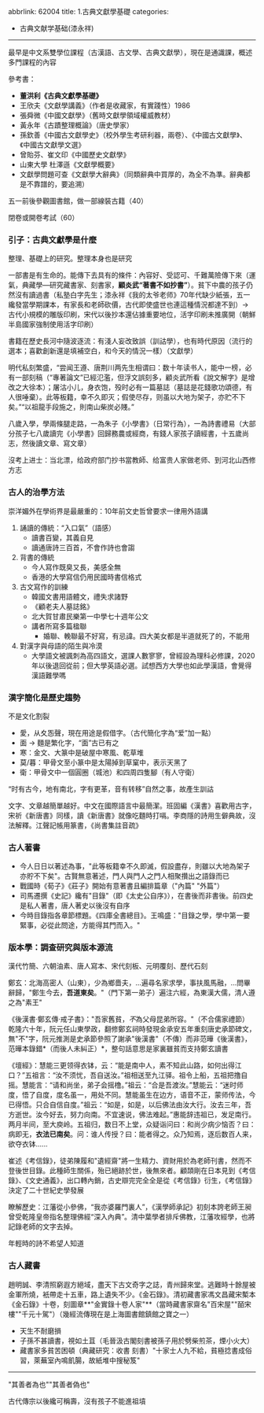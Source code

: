 abbrlink: 62004
title: 1.古典文獻學基礎
categories:
  - 古典文献学基础(漆永祥)
---
最早是中文系雙學位課程（古漢語、古文學、古典文獻學），現在是通識課，概述多門課程的內容

參考書：

- **董洪利《古典文獻學基礎》**
- 王欣夫《文獻學講義》（作者是收藏家，有實踐性）1986
- 張舜微《中國文獻學》（舊時文獻學領域權威教材）
- 黃永年《古蹟整理概論》（唐史學家）
- 孫欽善《中國古文獻學史》（校外學生考研利器，兩卷）、《中國古文獻學》、《中國古文獻學文選》
- 曾貽芬、崔文印《中國歷史文獻學》
- 山東大學 杜澤遜《文獻學概要》
- 文獻學問題可查《文獻學大辭典》（同類辭典中買厚的，為全不為準。辭典都是不靠譜的，要追溯）

五一前後參觀圖書館，做一部線裝古籍（40）

閉卷或開卷考試（60）

### 引子：古典文獻學是什麼

整理、基礎上的研究。整理本身也是研究

一部書是有生命的。能傳下去具有的條件：內容好、受認可、千難萬險傳下來（運氣，典藏學—研究藏書家、刻書家，**顧炎武“著書不如抄書”**）。貧下中農的孩子仍然沒有讀過書（私塾白字先生；漆永祥《我的太爷老师》70年代缺少紙張，五一纔發當學期課本，有家長和老師砍價，古代即使盛世也連這種情況都達不到）-> 古代小規模的雕版印刷，宋代以後抄本還佔據重要地位，活字印刷未推廣開（朝鮮半島國家強制使用活字印刷）

書籍在歷史長河中隨波逐流：有淺人妄改致誤（訓詁學），也有時代原因（流行的選本；喜歡創新還是填補空白，和今天的情況一樣）（文獻學）

明代私刻繁盛，“尝闻王遵、唐荆川两先生相谓曰：数十年读书人，能中一榜，必有一部刻稿（“專著論文”已經氾濫，但浮文誤刻多，顧炎武所看《說文解字》是增改之大徐本）；屠沽小儿，身衣饱，殁时必有一篇墓誌（墓誌是花錢歌功頌德，有人很唾棄）。此等板籍，幸不久即灭；假使尽存，则虽以大地为架子，亦贮不下矣。”“以祖龍手段施之，則南山柴炭必賤。”

八歲入學，學兩條腿走路，一為朱子《小學書》（日常行為），一為詩書禮易（大部分孩子七八歲讀完《小學書》回歸務農或經商，有錢人家孩子讀經書，十五歲尚志，然後讀文章、寫文章）

沒考上进士：当北漂，给政府部门抄书當教師、给富贵人家做老师、到河北山西修方志

### 古人的治學方法

崇洋媚外在學術界是最嚴重的：10年前文史哲曾要求一律用外語講

1. 誦讀的傳統：“入口氣”（語感）
	- 讀書百變，其義自見
	- 讀通唐詩三百首，不會作詩也會謅
1. 背書的傳統
	- 今人寫作既臭又長，美感全無
	- 香港的大學寫信仍用民國時書信格式
1. 古文寫作的訓練
	- 韓國文書用語體文，禮失求諸野
	- 《顧老夫人墓誌銘》
	- 北大賀甘肅民樂第一中學七十週年公文
	- 講者所寫多篇楹聯
		- 婚聯、輓聯最不好寫，有忌諱。四大美女都是半道就死了的，不能用
1. 對漢字與母語的陌生與冷漠
	- 大學語文被諷刺為高四語文，選課人數寥寥，曾經設為理科必修課，2020年以後退回從前；但大學英語必選。試想西方大學也如此學漢語，會覺得漢語難學嗎

### 漢字簡化是歷史趨勢

不是文化割裂

- 愛，从夊㤅聲，現在用途是假借字。（古代簡化字為“爱”加一點）
- 面 → 麵是繁化字，“面”古已有之
- 寒：金文、大篆中是破屋中寒風、乾草堆
- 莫/暮：甲骨文至小篆中是太陽掉到草窠中，表示天黑了
- 衛：甲骨文中一個圓圈（城池）和四周四隻腳（有人守衛）

“时有古今，地有南北，字有更革，音有转移”自然之事，故產生訓詁

文字、文章越簡單越好。中文在國際語言中最簡潔。班固編《漢書》喜歡用古字，宋祈《新唐書》同樣，讀《新唐書》就像吃麵時打嗝。李商隱的詩用生僻典故，沒法解釋。江聲記帳用篆書，《尚書集註音疏》

### 古人著書

- 今人日日以著述為事，"此等板籍幸不久即滅，假設盡存，則雖以大地為架子亦貯不下矣"。古賢無意著述，門人與門人之門人相聚攢出之語錄而已
- 戰國時《荀子》《莊子》開始有意著書且編排篇章（"內篇" "外篇"）
- 司馬遷撰《史記》纔有"目錄"（即《太史公自序》），在書後而非書後。前四史是私人著書，唐人著史以後沒有自序
- 今時目錄指各章節標題。《四庫全書總目》。王鳴盛："目錄之學，學中第一要緊事，必從此問途，方能得其門而入。"

### 版本學：調查研究與版本源流

漢代竹簡、六朝油素、唐人寫本、宋代刻板、元明覆刻、歷代石刻

鄭玄：北海高密人（山東），少為鄉嗇夫，...遍尋名家求學，事扶風馬融，...問畢辭歸，"鄭生今去，**吾道東矣**。"（門下第一弟子）遍注六經，為東漢大儒，清人遵之為"素王"

《後漢書·鄭玄傳·戒子書》："吾家舊貧，*不*為父母昆弟所容。"（不合儒家禮節）乾隆六十年，阮元任山東學政，翻修鄭玄祠時發現金承安五年重刻唐史承節碑文，無"不"字，阮元推測是史承節參照了謝承"後漢書"（不傳）而非范曄《後漢書》，范曄本錄錯*（而後人未糾正）*，整句話意思是家裏雖貧而支持鄭玄讀書

《壇經》：慧能三更领得衣钵，云：“能是南中人，素不知此山路，如何出得江口？”五祖言：“汝不须忧，吾自送汝。”祖相送至九江驿。祖令上船，五祖把撸自摇。慧能言：“请和尚坐，弟子会摇橹。”祖云：“合是吾渡汝。”慧能云：“迷时师度，悟了自度，度名虽一，用处不同。慧能虽生在边方，语音不正，蒙师传法，今已得悟。只合自信自度。”祖云：“如是，如是，以后佛法由汝大行。汝去三年，吾方逝世。汝今好去，努力向南。不宜速说，佛法难起。”惠能辞违祖已，发足南行。两月半间，至大庾岭。五祖归，数日不上堂，众疑诣问曰：和尚少病少恼否？曰：病即无，**衣法已南矣**。问：谁人传授？曰：能者得之。众乃知焉，逐后数百人来，欲夺衣钵......

崔述《考信錄》，徒弟陳履和"遺經齋"將一生精力、資財用於為老師刊書，然而不登後世目錄。此種師生關係，殆已絕跡於世，後無來者。顧頡剛在日本見到《考信錄》、《文史通義》，出口轉內銷，古史辯完完全全是從《考信錄》衍生，《考信錄》決定了二十世紀史學發展

瞭解歷史：江藩從小參佛，“我亦婆羅門裏人”，《漢學師承記》初刻本誇老師王昶曾受乾隆皇帝指名整理佛經“深入內典”。清中葉學者排斥佛教，江藩攻經學，也將記錄老師的文字去掉。

年輕時的詩不希望人知道

### 古人藏書

趙明誠、李清照窮遐方絕域，盡天下古文奇字之誌，青州歸來堂。逃難時十餘屋被金軍所燒，衹帶走十五車，路上遺失不少。《金石錄》。清初藏書家馮文昌藏宋槧本《金石錄》十卷，刻圖章**"金實錄十卷人家"**（當時藏書家齋名"百宋屋""皕宋樓""千元十駕"）（幾經流傳現在是上海圖書館鎮館之寶之一）

- 天生不耐磨損
- 子孫不甚讀書，視如土苴（毛晉汲古閣刻書被孫子用於劈柴煎茶，煙小火大）
- 藏書家多貧苦困頓（典藏研究：收書 刻書）"十家士人九不給，貧極捻書成俗習，萊蕪室內鳴飢腸，故紙堆中搜秘笈"

***

"其善者為也""其善者偽也"

古代傳宗以後纔可稱壽，沒有孩子不能進祖墳